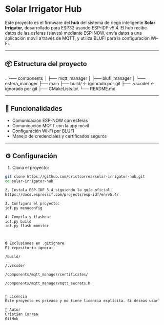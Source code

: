 # Solar Irrigator Hub

Este proyecto es el firmware del **hub** del sistema de riego inteligente **Solar Irrigator**, desarrollado para ESP32 usando ESP-IDF v5.4. El hub recibe datos de las esferas (slaves) mediante ESP-NOW, envía datos a una aplicación móvil a través de MQTT, y utiliza BLUFI para la configuración Wi-Fi.

---

## 📦 Estructura del proyecto

.
├── components
│ ├── mqtt_manager
│ ├── blufi_manager
│ └── esfera_manager
├── main
├── build/ ← ignorado por git
├── .vscode/ ← ignorado por git
├── CMakeLists.txt
└── README.md


---

## 🚀 Funcionalidades

- Comunicación ESP-NOW con esferas
- Comunicación MQTT con la app móvil
- Configuración Wi-Fi por BLUFI
- Manejo de credenciales y certificados seguros

---

## ⚙️ Configuración

1. Clona el proyecto:

```bash
git clone https://github.com/cristcorrea/solar-irrigator-hub.git
cd solar-irrigator-hub

2. Instala ESP-IDF 5.4 siguiendo la guía oficial:
https://docs.espressif.com/projects/esp-idf/en/v5.4/

3. Configura el proyecto:
idf.py menuconfig

4. Compila y flashea: 
idf.py build
idf.py flash monitor



🔒 Exclusiones en .gitignore
El repositorio ignora:

/build/

/.vscode/

/components/mqtt_manager/certificates/

/components/mqtt_manager/mqtt_secrets.h


📄 Licencia
Este proyecto es privado y no tiene licencia explícita. Si deseas usarlo, consulta primero.

🤝 Autor
Cristian Correa
GitHub

